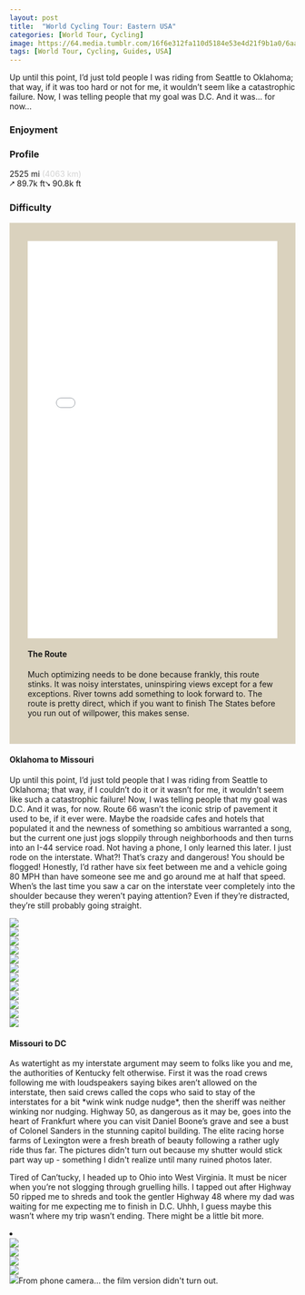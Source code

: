 ```yaml
---
layout: post
title:  "World Cycling Tour: Eastern USA"
categories: [World Tour, Cycling]
image: https://64.media.tumblr.com/16f6e312fa110d5184e53e4d21f9b1a0/6aa83f5e4efedd14-8a/s540x810/5d7ea6f94c69bd137d6db87c28f69df7b9f3ae37.jpg
tags: [World Tour, Cycling, Guides, USA]
---
```


<article class="article-post"> 
			

 
<!--<script src="assets/js/popper.min.js"></script>
  <script src="bootstrap/js/bootstrap.min.js"></script>-->
  
 
 <!--Top Cards --> 
<section class="pt-4 pb-4" style="justify-content: center;">
    <p>
 Up until this point, I’d just told people I was riding from Seattle to Oklahoma; that way, if it was too hard or not for me, it wouldn’t seem like a catastrophic failure. Now, I was telling people that my goal was D.C. And it was... for now...
    </p>
   
 
<div class="flex-wrap justify-content-center mt-3 mb-3 row"> 
     <div class="col text-center">
            <h3>Enjoyment</h3> 
            <span class="dot"></span>
            <span class="half-dot"></span>
            <span class="not-dot"></span>
            <span class="not-dot"></span>
        </div>
  
<div class="mr-4 ml-4" class="col text-center">
        <h3>Profile</h3> 
        <span> 2525 mi </span><span style="color:lightgray">(4063 km)</span><br>
        <span>⭧ 89.7k ft⭨ 90.8k ft</span> 
    </div>

<div class="col text-center"> 
        <h3>Difficulty</h3>
        <span class="box"></span>
        <span class="not-box"></span>
        <span class="not-box"></span>
        <span class="not-box"></span>
    </div></div>

<!--Top Cards-->
<!--Route -->
<section style="margin-right: auto;margin-left: auto;">
    <div class="row mt-5" style="background-color: #dad2be;padding: 2rem"> 
        <div class="row gap-y">
            <div class="col-lg-6 mb-4" style="padding-bottom: 0;"> 
            <iframe width="100%" height="700px" frameborder="0" allowfullscreen allow="geolocation" src="//umap.openstreetmap.fr/en/map/my-first-amazing-world-explorer_269968?scaleControl=false&miniMap=false&scrollWheelZoom=false&zoomControl=null&editMode=disabled&moreControl=false&searchControl=false&tilelayersControl=false&embedControl=false&datalayersControl=false&onLoadPanel=none&captionBar=false&captionMenus=false&captionControl=false&locateControl=false&measureControl=false&editinosmControl=false&starControl=false#5/38.065/-87.45"></iframe> 
            </div>
          <div class="col-lg-6 mb-4"><h1 class="mb-3 text-center">The Route</h1>
                <p class="pl-lg-4">
                 Much optimizing needs to be done because frankly, this route stinks. It was noisy interstates, uninspiring views except for a few exceptions. River towns add something to look forward to. The route is pretty direct, which if you want to finish The States before you run out of willpower, this makes sense.                                                                                                                                           
                </p> 
            </div>
        </div>
    </div>
</section>   

<!--Route -->  
<!-- Planning -->


<section class="mt-5 mb-3">

<p><h1>Oklahoma to Missouri</h1>
Up until this point, I’d just told people that I was riding from Seattle to Oklahoma; that way, if I couldn’t do it or it wasn’t for me, it wouldn’t seem like such a catastrophic failure! Now, I was telling people that my goal was D.C. And it was, for now. Route 66 wasn’t the iconic strip of pavement it used to be, if it ever were. Maybe the roadside cafes and hotels that populated it and the newness of something so ambitious warranted a song, but the current one just jogs sloppily through neighborhoods and then turns into an I-44 service road. Not having a phone, I only learned this later. I just rode on the interstate. What?! That’s crazy and dangerous! You should be flogged! Honestly, I’d rather have six feet between me and a vehicle going 80 MPH than have someone see me and go around me at half that speed. When’s the last time you saw a car on the interstate veer completely into the shoulder because they weren’t paying attention? Even if they’re distracted, they’re still probably going straight.</p>

<section class="filmstrip">
  <div class="row" style="flex-wrap: nowrap !important">
        <div class="film"><a href="https://64.media.tumblr.com/6709d83bf8a252844b11a3d423325a44/6aa83f5e4efedd14-08/s540x810/9f561a513ce39090d56d30a01940f0aecc344d39.jpg"><img class="glightbox m-0" src="https://64.media.tumblr.com/6709d83bf8a252844b11a3d423325a44/6aa83f5e4efedd14-08/s540x810/9f561a513ce39090d56d30a01940f0aecc344d39.jpg"></a>
        </div>
        <div class="film"><a href="https://64.media.tumblr.com/a81d09c8b45cc1cc0627148d2be98f7b/6aa83f5e4efedd14-71/s540x810/1da8d50e9eaf69273ddea5f7883cb9dac590b7ee.jpg"><img class="glightbox m-0" src="https://64.media.tumblr.com/a81d09c8b45cc1cc0627148d2be98f7b/6aa83f5e4efedd14-71/s540x810/1da8d50e9eaf69273ddea5f7883cb9dac590b7ee.jpg"></a>
        </div>
        <div class="film"><a href="https://64.media.tumblr.com/e6d134a02e91f9975bb90bdb41631d98/6aa83f5e4efedd14-fd/s540x810/80bf57161b0dd9a7692df23d6101dad9c744bf0b.jpg"><img class="glightbox m-0" src="https://64.media.tumblr.com/e6d134a02e91f9975bb90bdb41631d98/6aa83f5e4efedd14-fd/s540x810/80bf57161b0dd9a7692df23d6101dad9c744bf0b.jpg"></a>
        </div>
        <div class="film"><a href="https://64.media.tumblr.com/a274fcbcb756b831686c8db2b80cc086/6aa83f5e4efedd14-52/s540x810/b06ca768fe7c5dde82c3457df438cfb3169880e6.jpg"><img class="glightbox m-0" src="https://64.media.tumblr.com/a274fcbcb756b831686c8db2b80cc086/6aa83f5e4efedd14-52/s540x810/b06ca768fe7c5dde82c3457df438cfb3169880e6.jpg"></a>
        </div>
        <div class="film"><a href="https://64.media.tumblr.com/a85ec0c2c90dbbb25820aa352d1e2e3f/6aa83f5e4efedd14-09/s540x810/a0f9e110e0fca9b1acf47331325b2695d137f834.jpg"><img class="glightbox m-0" src="https://64.media.tumblr.com/a85ec0c2c90dbbb25820aa352d1e2e3f/6aa83f5e4efedd14-09/s540x810/a0f9e110e0fca9b1acf47331325b2695d137f834.jpg"></a>
        </div>
        <div class="film"><a href="https://64.media.tumblr.com/8de3a345f52ff30402b9e28c8cf19b99/6aa83f5e4efedd14-6b/s540x810/3da90ffa45ef791cb7a175f7bffac0e432fe2790.jpg"><img class="glightbox m-0" src="https://64.media.tumblr.com/8de3a345f52ff30402b9e28c8cf19b99/6aa83f5e4efedd14-6b/s540x810/3da90ffa45ef791cb7a175f7bffac0e432fe2790.jpg"></a>
        </div>
        <div class="film"><a href="https://64.media.tumblr.com/4aee0029293ddb421902f3c4ce4afb71/6aa83f5e4efedd14-f4/s540x810/d2d18227bfa893932dcfd56e87e8e9746a712316.jpg"><img class="glightbox m-0" src="https://64.media.tumblr.com/4aee0029293ddb421902f3c4ce4afb71/6aa83f5e4efedd14-f4/s540x810/d2d18227bfa893932dcfd56e87e8e9746a712316.jpg"></a>
        </div>
        <div class="film"><a href="https://64.media.tumblr.com/16f6e312fa110d5184e53e4d21f9b1a0/6aa83f5e4efedd14-8a/s540x810/5d7ea6f94c69bd137d6db87c28f69df7b9f3ae37.jpg"><img class="glightbox m-0" src="https://64.media.tumblr.com/16f6e312fa110d5184e53e4d21f9b1a0/6aa83f5e4efedd14-8a/s540x810/5d7ea6f94c69bd137d6db87c28f69df7b9f3ae37.jpg"></a>
        </div>
        <div class="film"><a href="https://64.media.tumblr.com/8a466a2a212a18a88fb2e864d7db0e64/6aa83f5e4efedd14-2d/s540x810/0357187aefd1ee8f47308dabb18aea3ef77d3eec.jpg"><img class="glightbox m-0" src="https://64.media.tumblr.com/8a466a2a212a18a88fb2e864d7db0e64/6aa83f5e4efedd14-2d/s540x810/0357187aefd1ee8f47308dabb18aea3ef77d3eec.jpg"></a>
        </div>
        <div class="film"><a href="https://64.media.tumblr.com/86c73870999a095226cb80ec808e8307/6aa83f5e4efedd14-2d/s540x810/884f072de642b07bd23616784a560e68cb65724a.jpg"><img class="glightbox m-0" src="https://64.media.tumblr.com/86c73870999a095226cb80ec808e8307/6aa83f5e4efedd14-2d/s540x810/884f072de642b07bd23616784a560e68cb65724a.jpg"></a>
        </div>
        <div class="film"><a href="https://64.media.tumblr.com/d83d9e985e63f5bae057e079233ea50d/6aa83f5e4efedd14-a8/s540x810/40f706bc77e5ac5a1c1e04f249b974b0a10eae1f.jpg"><img class="glightbox m-0" src="https://64.media.tumblr.com/d83d9e985e63f5bae057e079233ea50d/6aa83f5e4efedd14-a8/s540x810/40f706bc77e5ac5a1c1e04f249b974b0a10eae1f.jpg"></a>
        </div>
        <div class="film"><a href="https://64.media.tumblr.com/838795c1311d42cfd49c757ee2b95a2c/6aa83f5e4efedd14-ea/s540x810/efa95a05383a2be18a234da232d3777c0a7859d4.jpg"><img class="glightbox m-0" src="https://64.media.tumblr.com/838795c1311d42cfd49c757ee2b95a2c/6aa83f5e4efedd14-ea/s540x810/efa95a05383a2be18a234da232d3777c0a7859d4.jpg"></a>
        </div>
  </div>
</section>

 <p><h1>Missouri to DC</h1>
 As watertight as my interstate argument may seem to folks like you and me, the authorities of Kentucky felt otherwise. First it was the road crews following me with loudspeakers saying bikes aren’t allowed on the interstate, then said crews called the cops who said to stay of the interstates for a bit *wink wink nudge nudge*, then the sheriff was neither winking nor nudging. Highway 50, as dangerous as it may be, goes into the heart of Frankfurt where you can visit Daniel Boone’s grave and see a bust of Colonel Sanders in the stunning capitol building. The elite racing horse farms of Lexington were a fresh breath of beauty following a rather ugly ride thus far. The pictures didn't turn out because my shutter would stick part way up - something I didn't realize until many ruined photos later.

Tired of Can’tucky, I headed up to Ohio into West Virginia. It must be nicer when you’re not slogging through gruelling hills. I tapped out after Highway 50 ripped me to shreds and took the gentler Highway 48 where my dad was waiting for me expecting me to finish in D.C. Uhhh, I guess maybe this wasn’t where my trip wasn’t ending. There might be a little bit more. </p>

<li>
<br>
<section class="filmstrip">
  <div class="row" style="flex-wrap: nowrap !important">
      <div class="film"><a href="https://64.media.tumblr.com/7eb8e2fcb0404858a39e23d429286654/7c24fe46274cce0c-e4/s2048x3072/daf0b426391172d95a9a94bde0d6a4fc4732dd97.jpg"><img class="glightbox m-0" src="https://64.media.tumblr.com/7eb8e2fcb0404858a39e23d429286654/7c24fe46274cce0c-e4/s2048x3072/daf0b426391172d95a9a94bde0d6a4fc4732dd97.jpg" /></a>
      </div>
      <div class="film"><a href="https://64.media.tumblr.com/b50bd4d9b9113afa0c7c074358dfd7da/7c24fe46274cce0c-cb/s2048x3072/30af3d8a864acfdd8502543a503e15c92e813ac2.jpg"><img class="glightbox m-0" src="https://64.media.tumblr.com/b50bd4d9b9113afa0c7c074358dfd7da/7c24fe46274cce0c-cb/s2048x3072/30af3d8a864acfdd8502543a503e15c92e813ac2.jpg" /></a>
      </div>
      <div class="film"><a href="https://64.media.tumblr.com/78fd3210c223aef7d542a57dd3bafd02/7c24fe46274cce0c-5b/s2048x3072/8874471df83a35aa70707f67c66860ffe3ab3455.jpg"><img class="glightbox m-0" src="https://64.media.tumblr.com/78fd3210c223aef7d542a57dd3bafd02/7c24fe46274cce0c-5b/s2048x3072/8874471df83a35aa70707f67c66860ffe3ab3455.jpg" /></a>
      </div>
      <div class="film"><a href="https://64.media.tumblr.com/a7188639196f2d19be8c78dad97352bd/7c24fe46274cce0c-96/s2048x3072/e48c7b9058f84166dd98f9d415d5bdd7ea48ed3d.jpg"><img class="glightbox m-0" src="https://64.media.tumblr.com/a7188639196f2d19be8c78dad97352bd/7c24fe46274cce0c-96/s2048x3072/e48c7b9058f84166dd98f9d415d5bdd7ea48ed3d.jpg" /></a>
      </div> 
      <div class="film"><a href="https://64.media.tumblr.com/d8505902ac54cb25b6cfaff625cd5450/7c24fe46274cce0c-86/s2048x3072/b4af667dc677329c5968ee065929c95f480908b3.jpg"><img class="glightbox m-0" src="https://64.media.tumblr.com/d8505902ac54cb25b6cfaff625cd5450/7c24fe46274cce0c-86/s2048x3072/b4af667dc677329c5968ee065929c95f480908b3.jpg" /></a><span>From phone camera... the film version didn't turn out.</span>
      </div>
  </div>
</section>
                                                                                                                                                                